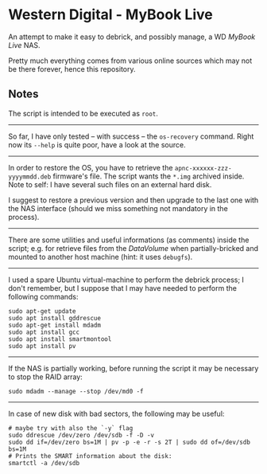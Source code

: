 # Western Digital - MyBook Live

An attempt to make it easy to debrick, and possibly manage, a WD *MyBook Live* NAS.

Pretty much everything comes from various online sources which may not be there forever, hence this repository.

## Notes

The script is intended to be executed as `root`.

-----

So far, I have only tested – with success – the `os-recovery` command. Right now its `--help` is quite poor, have a look at the source.

-----

In order to restore the OS, you have to retrieve the `apnc-xxxxxx-zzz-yyyymmdd.deb` firmware's file. The script wants the `*.img` archived inside.
Note to self: I have several such files on an external hard disk.

I suggest to restore a previous version and then upgrade to the last one with the NAS interface (should we miss something not mandatory in the process).

-----

There are some utilities and useful informations (as comments) inside the script; e.g. for retrieve files from the *DataVolume* when partially-bricked and mounted to another host machine (hint: it uses `debugfs`).

-----

I used a spare Ubuntu virtual-machine to perform the debrick process; I don't remember, but I suppose that I may have needed to perform the following commands:

	sudo apt-get update
	sudo apt install gddrescue
	sudo apt-get install mdadm
	sudo apt install gcc
	sudo apt install smartmontool
	sudo apt install pv

-----

If the NAS is partially working, before running the script it may be necessary to stop the RAID array:

	sudo mdadm --manage --stop /dev/md0 -f

-----

In case of new disk with bad sectors, the following may be useful:

	# maybe try with also the `-y` flag
	sudo ddrescue /dev/zero /dev/sdb -f -D -v
	sudo dd if=/dev/zero bs=1M | pv -p -e -r -s 2T | sudo dd of=/dev/sdb bs=1M
	# Prints the SMART information about the disk:
	smartctl -a /dev/sdb
